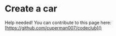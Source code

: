 # Create a car

Help needed! You can contribute to this page here: [https://github.com/cuperman007/codeclub]()
